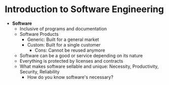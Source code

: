 # Introduction to Software Engineering

* **Software**
  * Inclusive of programs and documentation
  * Software Products
    * Generic: Built for a general market
    * Custom: Built for a single customer
      * Cons: Cannot be reused anymore
  * Software can be a good or service depending on its nature
  * Everything is protected by licenses and contracts
  * What makes software sellable and unique: Necessity, Productivity, Security, Reliability
    * How do you know software's necessary?